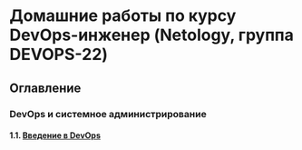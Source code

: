 # Домашние работы по курсу DevOps-инженер (Netology, группа DEVOPS-22) 
## Оглавление

### DevOps и системное администрирование
#### 1.1. [Введение в DevOps](../01-intro-01/README.md)